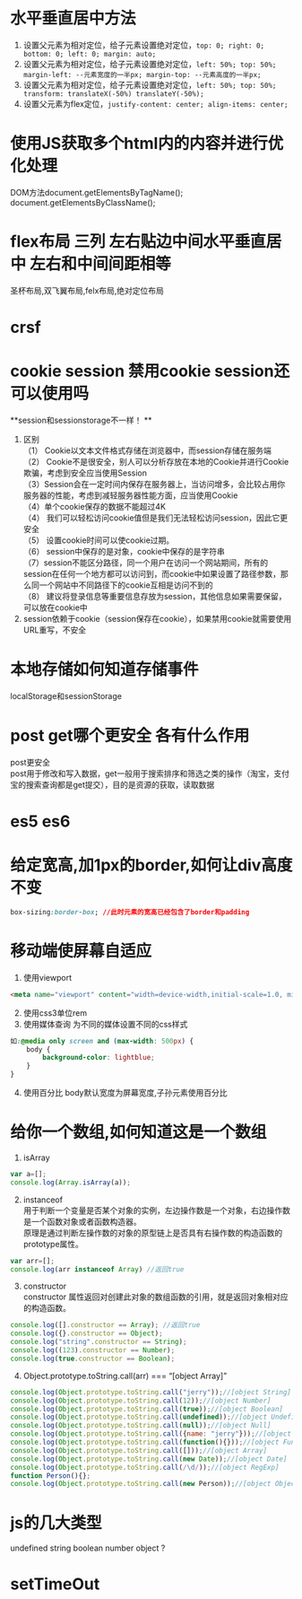 # 水平垂直居中方法
1. 设置父元素为相对定位，给子元素设置绝对定位，`top: 0; right: 0; bottom: 0; left: 0; margin: auto;`
2. 设置父元素为相对定位，给子元素设置绝对定位，`left: 50%; top: 50%; margin-left: --元素宽度的一半px; margin-top: --元素高度的一半px;`
3. 设置父元素为相对定位，给子元素设置绝对定位，`left: 50%; top: 50%; transform: translateX(-50%) translateY(-50%);`
4. 设置父元素为flex定位，`justify-content: center; align-items: center;`

# 使用JS获取多个html内的内容并进行优化处理
DOM方法document.getElementsByTagName(); document.getElementsByClassName();

# flex布局 三列 左右贴边中间水平垂直居中 左右和中间间距相等
圣杯布局,双飞翼布局,felx布局,绝对定位布局

# crsf
# cookie session 禁用cookie session还可以使用吗
**session和sessionstorage不一样！  **
1. 区别  
（1） Cookie以文本文件格式存储在浏览器中，而session存储在服务端  
（2） Cookie不是很安全，别人可以分析存放在本地的Cookie并进行Cookie欺骗，考虑到安全应当使用Session  
（3）Session会在一定时间内保存在服务器上，当访问增多，会比较占用你服务器的性能，考虑到减轻服务器性能方面，应当使用Cookie  
（4）单个cookie保存的数据不能超过4K  
（4） 我们可以轻松访问cookie值但是我们无法轻松访问session，因此它更安全  
（5） 设置cookie时间可以使cookie过期。  
（6） session中保存的是对象，cookie中保存的是字符串  
（7）session不能区分路径，同一个用户在访问一个网站期间，所有的session在任何一个地方都可以访问到，而cookie中如果设置了路径参数，那么同一个网站中不同路径下的cookie互相是访问不到的  
（8） 建议将登录信息等重要信息存放为session，其他信息如果需要保留，可以放在cookie中  
2. session依赖于cookie（session保存在cookie），如果禁用cookie就需要使用URL重写，不安全

# 本地存储如何知道存储事件
localStorage和sessionStorage

# post get哪个更安全 各有什么作用
post更安全  
post用于修改和写入数据，get一般用于搜索排序和筛选之类的操作（淘宝，支付宝的搜索查询都是get提交），目的是资源的获取，读取数据  

# es5 es6
# 给定宽高,加1px的border,如何让div高度不变
```css
box-sizing:border-box; //此时元素的宽高已经包含了border和padding
```

# 移动端使屏幕自适应
1. 使用viewport

```html
<meta name="viewport" content="width=device-width,initial-scale=1.0, minimum-scale=1.0, maximum-scale=1.0, user-scalable=no"/>
```
2. 使用css3单位rem
3. 使用媒体查询
为不同的媒体设置不同的css样式

```css
如:@media only screen and (max-width: 500px) {
    body {
        background-color: lightblue;
    }
}
```
4. 使用百分比
body默认宽度为屏幕宽度,子孙元素使用百分比

# 给你一个数组,如何知道这是一个数组
1. isArray  

```JavaScript
var a=[];
console.log(Array.isArray(a));
```

2. instanceof  
用于判断一个变量是否某个对象的实例，左边操作数是一个对象，右边操作数是一个函数对象或者函数构造器。  
原理是通过判断左操作数的对象的原型链上是否具有右操作数的构造函数的prototype属性。

```JavaScript
var arr=[];
console.log(arr instanceof Array) //返回true
```

3. constructor  
constructor 属性返回对创建此对象的数组函数的引用，就是返回对象相对应的构造函数。

```JavaScript
console.log([].constructor == Array); //返回true
console.log({}.constructor == Object);
console.log("string".constructor == String);
console.log((123).constructor == Number);
console.log(true.constructor == Boolean);
```

4. Object.prototype.toString.call(arr) === “[object Array]”

```JavaScript
console.log(Object.prototype.toString.call("jerry"));//[object String]
console.log(Object.prototype.toString.call(12));//[object Number]
console.log(Object.prototype.toString.call(true));//[object Boolean]
console.log(Object.prototype.toString.call(undefined));//[object Undefined]
console.log(Object.prototype.toString.call(null));//[object Null]
console.log(Object.prototype.toString.call({name: "jerry"}));//[object Object]
console.log(Object.prototype.toString.call(function(){}));//[object Function]
console.log(Object.prototype.toString.call([]));//[object Array]
console.log(Object.prototype.toString.call(new Date));//[object Date]
console.log(Object.prototype.toString.call(/\d/));//[object RegExp]
function Person(){};
console.log(Object.prototype.toString.call(new Person));//[object Object]
```
# js的几大类型
undefined  string  boolean  number object ?
# setTimeOut
